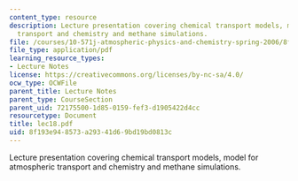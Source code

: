 ```yaml
---
content_type: resource
description: Lecture presentation covering chemical transport models, model for atmospheric
  transport and chemistry and methane simulations.
file: /courses/10-571j-atmospheric-physics-and-chemistry-spring-2006/8f193e948573a29341d69bd19bd0813c_lec18.pdf
file_type: application/pdf
learning_resource_types:
- Lecture Notes
license: https://creativecommons.org/licenses/by-nc-sa/4.0/
ocw_type: OCWFile
parent_title: Lecture Notes
parent_type: CourseSection
parent_uid: 72175500-1d85-0159-fef3-d1905422d4cc
resourcetype: Document
title: lec18.pdf
uid: 8f193e94-8573-a293-41d6-9bd19bd0813c
---
```

Lecture presentation covering chemical transport models, model for atmospheric transport and chemistry and methane simulations.